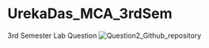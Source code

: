 # UrekaDas_MCA_3rdSem
3rd Semester Lab Question
![Question2_Github_repository](https://user-images.githubusercontent.com/77890483/150741072-7f2548df-33c6-46cd-924d-8664f514f01a.JPG)
